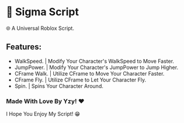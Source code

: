 # 📜 Sigma Script
🌐 A Universal Roblox Script.

## Features:
- WalkSpeed. | Modify Your Character's WalkSpeed to Move Faster.
- JumpPower. | Modify Your Character's JumpPower to Jump Higher.
- CFrame Walk. | Utilize CFrame to Move Your Character Faster.
- CFrame Fly. | Utilize CFrame to Let Your Character Fly.
- Spin. | Spins Your Character Around.

### Made With Love By Yzy! ❤️
I Hope You Enjoy My Script! 😁
